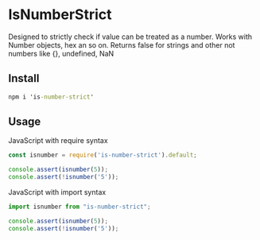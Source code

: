 # IsNumberStrict

Designed to strictly check if value can be treated as a number. Works with Number objects, hex an so on. Returns false for strings and other not numbers like {}, undefined, NaN

## Install

```cmd
npm i 'is-number-strict'
```

## Usage

JavaScript with require syntax

```javascript
const isnumber = require('is-number-strict').default;

console.assert(isnumber(5));
console.assert(!isnumber('5'));
```

JavaScript with import syntax

```javascript
import isnumber from "is-number-strict";

console.assert(isnumber(5));
console.assert(!isnumber('5'));
```